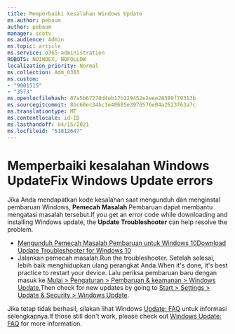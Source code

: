 ```yaml
---
title: Memperbaiki kesalahan Windows Update
ms.author: pebaum
author: pebaum
manager: scotv
ms.audience: Admin
ms.topic: article
ms.service: o365-administration
ROBOTS: NOINDEX, NOFOLLOW
localization_priority: Normal
ms.collection: Adm_O365
ms.custom:
- "9001515"
- "3573"
ms.openlocfilehash: 07a5b67270d4eb17b129452e2eee28389f79313b
ms.sourcegitcommit: 8bc60ec34bc1e40685e3976576e04a2623f63a7c
ms.translationtype: MT
ms.contentlocale: id-ID
ms.lasthandoff: 04/15/2021
ms.locfileid: "51812647"
---
```

# <a name="fix-windows-update-errors"></a><span data-ttu-id="ad2a0-102">Memperbaiki kesalahan Windows Update</span><span class="sxs-lookup"><span data-stu-id="ad2a0-102">Fix Windows Update errors</span></span>

<span data-ttu-id="ad2a0-103">Jika Anda mendapatkan kode kesalahan saat mengunduh dan menginstal pembaruan Windows, **Pemecah Masalah** Pembaruan dapat membantu mengatasi masalah tersebut.</span><span class="sxs-lookup"><span data-stu-id="ad2a0-103">If you get an error code while downloading and installing Windows update, the **Update Troubleshooter** can help resolve the problem.</span></span>

- [<span data-ttu-id="ad2a0-104">Mengunduh Pemecah Masalah Pembaruan untuk Windows 10</span><span class="sxs-lookup"><span data-stu-id="ad2a0-104">Download Update Troubleshooter for Windows 10</span></span>](https://support.microsoft.com/help/4027322/windows-update-troubleshooter)
- <span data-ttu-id="ad2a0-105">Jalankan pemecah masalah.</span><span class="sxs-lookup"><span data-stu-id="ad2a0-105">Run the troubleshooter.</span></span> <span data-ttu-id="ad2a0-106">Setelah selesai, lebih baik menghidupkan ulang perangkat Anda.</span><span class="sxs-lookup"><span data-stu-id="ad2a0-106">When it's done, it's best practice to restart your device.</span></span> <span data-ttu-id="ad2a0-107">Lalu periksa pembaruan baru dengan masuk ke [Mulai > Pengaturan > Pembaruan & keamanan > Windows Update.](ms-settings:windowsupdate)</span><span class="sxs-lookup"><span data-stu-id="ad2a0-107">Then check for new updates by going to [Start > Settings > Update & Security > Windows Update](ms-settings:windowsupdate).</span></span>

<span data-ttu-id="ad2a0-108">Jika tetap tidak berhasil, silakan lihat Windows [Update: FAQ](https://support.microsoft.com/help/12373/windows-update-faq) untuk informasi selengkapnya.</span><span class="sxs-lookup"><span data-stu-id="ad2a0-108">If those still don't work, please check out [Windows Update: FAQ](https://support.microsoft.com/help/12373/windows-update-faq) for more information.</span></span>
